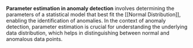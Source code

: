 **Parameter estimation in anomaly detection** involves determining the parameters of a statistical model that best fit the [[Normal Distribution]], enabling the identification of anomalies. In the context of anomaly detection, parameter estimation is crucial for understanding the underlying data distribution, which helps in distinguishing between normal and anomalous data points.